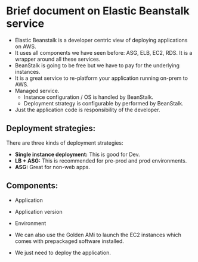 # Brief document on Elastic Beanstalk service

-  Elastic Beanstalk is a developer centric view of deploying applications on AWS.
-  It uses all components we have seen before: ASG, ELB, EC2, RDS. It is a wrapper around all these services.
- BeanStalk is going to be free but we have to pay for the underlying instances.
- It is a great service to re-platform your application running on-prem to AWS.
- Managed service.
  - Instance configuration / OS is handled by BeanStalk.
  - Deployment strategy is configurable by performed by BeanStalk.
- Just the application code is responsibility of the developer.

## Deployment strategies:

There are three kinds of deployment strategies:

- **Single instance deployment:** This is good for Dev.
- **LB + ASG:** This is recommended for pre-prod and prod environments.
- **ASG:** Great for non-web apps.

## Components:
- Application
- Application version
- Environment

- We can also use the Golden AMi to launch the EC2 instances which comes with prepackaged software installed.
- We just need to deploy the application.